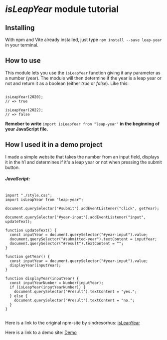 # _isLeapYear_ module tutorial

## Installing

With npm and Vite already installed, just type `npm install --save leap-year` in your terminal.

## How to use

This module lets you use the `isLeapYear` function giving it any parameter as a number (year). The module will then determine if the year is a leap year or not and return it as a boolean (either _true_ or _false_).
Like this:

<pre><code>
isLeapYear(2020);
// => true <br>
isLeapYear(2022);
// => false
</code></pre>

**Remeber to write** `import isLeapYear from "leap-year"` **in the beginning of your JavaScript file.**

## How I used it in a demo project

I made a simple website that takes the number from an input field, displays it in the h1 and determines if it's a leap year or not when pressing the submit button.

##### JavaScript:

<pre><code>
import "./style.css";
import isLeapYear from "leap-year";

document.querySelector("#submit").addEventListener("click", getYear);

document.querySelector("#year-input").addEventListener("input", updateText);

function updateText() {
  const inputYear = document.querySelector("#year-input").value;
  document.querySelector("#submitted-year").textContent = inputYear;
  document.querySelector("#result").textContent = "";
}

function getYear() {
  const inputYear = document.querySelector("#year-input").value;
  displayYear(inputYear);
}

function displayYear(inputYear) {
  const inputYearNumber = Number(inputYear);
  if (isLeapYear(inputYearNumber)) {
    document.querySelector("#result").textContent = "yes.";
  } else {
    document.querySelector("#result").textContent = "no.";
  }
}

</code></pre>

Here is a link to the original npm-site by sindresorhus: [isLeapYear](https://www.npmjs.com/package/leap-year)

Here is a link to a demo site: [Demo](https://www.youtube.com/watch?v=MRUe29lHOMY)
